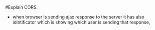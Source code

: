 #Explain CORS.
- when browser is sending ajax response to the server it has also idintificator which is showing which user is sending that response, 
